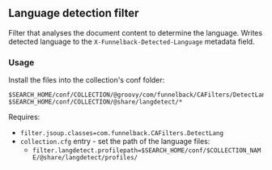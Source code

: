 ## Language detection filter

Filter that analyses the document content to determine the language. Writes detected language to the `X-Funnelback-Detected-Language` metadata field.

### Usage

Install the files into the collection's conf folder:

```
$SEARCH_HOME/conf/COLLECTION/@groovy/com/funnelback/CAFilters/DetectLang.groovy
$SEARCH_HOME/conf/COLLECTION/@share/langdetect/*
```

Requires:

* `filter.jsoup.classes=com.funnelback.CAFilters.DetectLang`
* `collection.cfg` entry - set the path of the language files:
	* `filter.langdetect.profilepath=$SEARCH_HOME/conf/$COLLECTION_NAME/@share/langdetect/profiles/`

